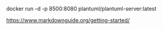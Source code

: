 docker run -d -p 8500:8080 plantuml/plantuml-server:latest 

https://www.markdownguide.org/getting-started/